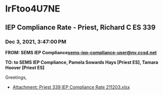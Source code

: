 # lrFtoo4U7NE
## IEP Compliance Rate - Priest, Richard C ES 339
### Dec 3, 2021, 3:47:00 PM
**FROM: SEMS IEP Compliance<sems-iep-compliance-user@nv.ccsd.net>**

**TO: to SEMS IEP Compliance, Pamela Sowards Hays [Priest ES], Tamara Hoover [Priest ES]**


Greetings,  





* [Attachment: Priest 339 IEP Compliance Rate 211203.xlsx](lrFtoo4U7NE-attachment-1.xlsx)
